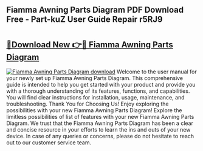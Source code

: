 ## Fiamma Awning Parts Diagram PDF Download Free - Part-kuZ User Guide Repair r5RJ9

# <h2><a href="http://dfhowg.blite.top/?on=Fiamma+Awning+Parts+Diagram">🔗Download New 👉🔴 Fiamma Awning Parts Diagram</a></h2>

[![Fiamma Awning Parts Diagram download](https://i.imgur.com/lujVjoI.png)](http://dfhowg.blite.top/?on=Fiamma+Awning+Parts+Diagram)
Welcome to the user manual for your newly set up Fiamma Awning Parts Diagram. This comprehensive guide is intended to help you get started with your product and provide you with a thorough understanding of its features, functions, and capabilities. You will find clear instructions for installation, usage, maintenance, and troubleshooting. Thank You for Choosing Us! Enjoy exploring the possibilities with your new Fiamma Awning Parts Diagram! Explore the limitless possibilities of list of features with your new Fiamma Awning Parts Diagram. We trust that the Fiamma Awning Parts Diagram has been a clear and concise resource in your efforts to learn the ins and outs of your new device. In case of any queries or concerns, please do not hesitate to reach out to our customer service team.
